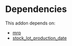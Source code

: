 # Dependencies

This addon depends on:

- [mrp](../../../../../oca-ocb-mrp/odoo-bringout-oca-ocb-mrp)
- [stock_lot_production_date](../../../../../oca-workflow-process/odoo-bringout-oca-stock-logistics-workflow-stock_lot_production_date)
